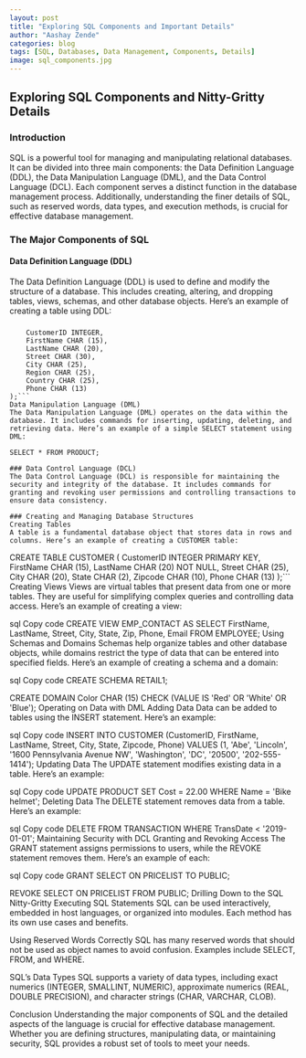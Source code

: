 ```yaml
---
layout: post
title: "Exploring SQL Components and Important Details"
author: "Aashay Zende"
categories: blog
tags: [SQL, Databases, Data Management, Components, Details]
image: sql_components.jpg
---
```


## Exploring SQL Components and Nitty-Gritty Details

### Introduction

SQL is a powerful tool for managing and manipulating relational databases. It can be divided into three main components: the Data Definition Language (DDL), the Data Manipulation Language (DML), and the Data Control Language (DCL). Each component serves a distinct function in the database management process. Additionally, understanding the finer details of SQL, such as reserved words, data types, and execution methods, is crucial for effective database management.

### The Major Components of SQL

#### Data Definition Language (DDL)

The Data Definition Language (DDL) is used to define and modify the structure of a database. This includes creating, altering, and dropping tables, views, schemas, and other database objects. Here’s an example of creating a table using DDL:

### 
```CREATE TABLE CUSTOMER (
    CustomerID INTEGER,
    FirstName CHAR (15),
    LastName CHAR (20),
    Street CHAR (30),
    City CHAR (25),
    Region CHAR (25),
    Country CHAR (25),
    Phone CHAR (13)
);```
Data Manipulation Language (DML)
The Data Manipulation Language (DML) operates on the data within the database. It includes commands for inserting, updating, deleting, and retrieving data. Here’s an example of a simple SELECT statement using DML:

SELECT * FROM PRODUCT;

### Data Control Language (DCL)
The Data Control Language (DCL) is responsible for maintaining the security and integrity of the database. It includes commands for granting and revoking user permissions and controlling transactions to ensure data consistency.

### Creating and Managing Database Structures
Creating Tables
A table is a fundamental database object that stores data in rows and columns. Here’s an example of creating a CUSTOMER table:

```
CREATE TABLE CUSTOMER (
    CustomerID INTEGER PRIMARY KEY,
    FirstName CHAR (15),
    LastName CHAR (20) NOT NULL,
    Street CHAR (25),
    City CHAR (20),
    State CHAR (2),
    Zipcode CHAR (10),
    Phone CHAR (13)
);```
Creating Views
Views are virtual tables that present data from one or more tables. They are useful for simplifying complex queries and controlling data access. Here’s an example of creating a view:

sql
Copy code
CREATE VIEW EMP_CONTACT AS
    SELECT FirstName, LastName, Street, City, State, Zip, Phone, Email
    FROM EMPLOYEE;
Using Schemas and Domains
Schemas help organize tables and other database objects, while domains restrict the type of data that can be entered into specified fields. Here’s an example of creating a schema and a domain:

sql
Copy code
CREATE SCHEMA RETAIL1;

CREATE DOMAIN Color CHAR (15)
    CHECK (VALUE IS 'Red' OR 'White' OR 'Blue');
Operating on Data with DML
Adding Data
Data can be added to tables using the INSERT statement. Here’s an example:

sql
Copy code
INSERT INTO CUSTOMER (CustomerID, FirstName, LastName, Street, City, State, Zipcode, Phone)
VALUES (1, 'Abe', 'Lincoln', '1600 Pennsylvania Avenue NW', 'Washington', 'DC', '20500', '202-555-1414');
Updating Data
The UPDATE statement modifies existing data in a table. Here’s an example:

sql
Copy code
UPDATE PRODUCT
SET Cost = 22.00
WHERE Name = 'Bike helmet';
Deleting Data
The DELETE statement removes data from a table. Here’s an example:

sql
Copy code
DELETE FROM TRANSACTION
WHERE TransDate < '2019-01-01';
Maintaining Security with DCL
Granting and Revoking Access
The GRANT statement assigns permissions to users, while the REVOKE statement removes them. Here’s an example of each:

sql
Copy code
GRANT SELECT ON PRICELIST TO PUBLIC;

REVOKE SELECT ON PRICELIST FROM PUBLIC;
Drilling Down to the SQL Nitty-Gritty
Executing SQL Statements
SQL can be used interactively, embedded in host languages, or organized into modules. Each method has its own use cases and benefits.

Using Reserved Words Correctly
SQL has many reserved words that should not be used as object names to avoid confusion. Examples include SELECT, FROM, and WHERE.

SQL’s Data Types
SQL supports a variety of data types, including exact numerics (INTEGER, SMALLINT, NUMERIC), approximate numerics (REAL, DOUBLE PRECISION), and character strings (CHAR, VARCHAR, CLOB).

Conclusion
Understanding the major components of SQL and the detailed aspects of the language is crucial for effective database management. Whether you are defining structures, manipulating data, or maintaining security, SQL provides a robust set of tools to meet your needs.

